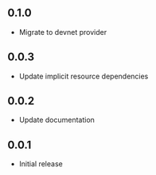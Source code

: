 ## 0.1.0

- Migrate to devnet provider

## 0.0.3

- Update implicit resource dependencies

## 0.0.2

- Update documentation

## 0.0.1

- Initial release
